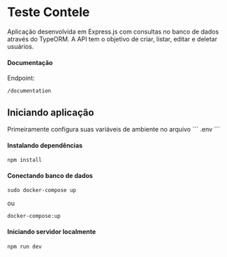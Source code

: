 <h1> Teste Contele </h1>

<p> Aplicação desenvolvida em Express.js com consultas no banco de dados através do TypeORM. A API tem o objetivo de criar, listar, editar e deletar usuários. </p>

<h4> Documentação </h4>
<p> Endpoint: </p>

```
/documentation
```

<h2> Iniciando aplicação </h2>

<p> Primeiramente configura suas variáveis de ambiente no arquivo ``` .env ``` </p>

<h4> Instalando dependências </h4>

```
npm install
```

<h4> Conectando banco de dados </h4>

```
sudo docker-compose up
```

<p> ou </p>

```
docker-compose:up
```

<h4> Iniciando servidor localmente </h4>

```
npm run dev
```
